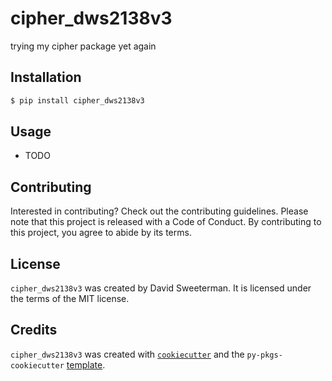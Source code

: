 # cipher_dws2138v3

trying my cipher package yet again

## Installation

```bash
$ pip install cipher_dws2138v3
```

## Usage

- TODO

## Contributing

Interested in contributing? Check out the contributing guidelines. Please note that this project is released with a Code of Conduct. By contributing to this project, you agree to abide by its terms.

## License

`cipher_dws2138v3` was created by David Sweeterman. It is licensed under the terms of the MIT license.

## Credits

`cipher_dws2138v3` was created with [`cookiecutter`](https://cookiecutter.readthedocs.io/en/latest/) and the `py-pkgs-cookiecutter` [template](https://github.com/py-pkgs/py-pkgs-cookiecutter).
